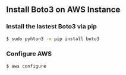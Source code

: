 ## Install Boto3 on AWS Instance

### Install the lastest Boto3 via pip
```bash
$ sudo pyhton3 -m pip install boto3
```

### Configure AWS
```bash
$ aws configure
```